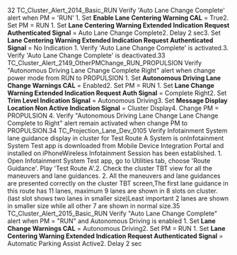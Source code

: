 32 TC_Cluster_Alert_2014_Basic_RUN Verify 'Auto Lane Change Complete' alert when PM = 'RUN' 1. Set **Enable Lane Centering Warning CAL** = True2. Set PM = RUN 1. Set **Lane Centering Warning Extended Indication Request Authenticated Signal** = Auto Lane Change Complete2. Delay 2 sec3. Set **Lane Centering Warning Extended Indication Request Authenticated Signal** = No Indication 1. Verify 'Auto Lane Change Complete' is activated.3. Verify 'Auto Lane Change Complete' is deactivated.33 TC_Cluster_Alert_2149_OtherPMChange_RUN_PROPULSION Verify "Autonomous Driving Lane Change Complete Right" alert when change power mode from RUN to PROPULSION 1. Set **Autonomous Driving Lane Change Warnings CAL** = Enabled2. Set PM = RUN 1. Set **Lane Change Warning Extended Indication Request Auth Signal** = Complete Right2. Set **Trim Level Indication Signal** = Autonomous Driving3. Set **Message Display Location Non Active Indication Signal** = Cluster Display4. Change PM = PROPULSION 4. Verify "Autonomous Driving Lane Change Lane Change Complete to Right" alert remain activated when change PM to PROPULSION.34 TC_Projection_Lane_Dev_0105 Verify Infotainment System lane guidance display in cluster for Test Route A System is onInfotainment System Test app is downloaded from Mobile Device Integration Portal and installed on iPhoneWireless Infotainment Session has been established. 1. Open Infotainment System Test app, go to Utilities tab, choose 'Route Guidance'. Play 'Test Route A'.2. Check the cluster TBT view for all the maneuvers and lane guidances. 2. All the maneuvers and lane guidances are presented correctly on the cluster TBT screen,The first lane guidance in this route has 11 lanes, maximum 9 lanes are shown in 8 slots on cluster. (last slot shows two lanes in smaller size)Least important 2 lanes are shown in smaller size while all other 7 are shown in normal size.35 TC_Cluster_Alert_2015_Basic_RUN Verify "Auto Lane Change Complete" alert when PM = "RUN" and Autonomous Driving is enabled 1. Set **Lane Change Warnings CAL** = Autonomous Driving2. Set PM = RUN 1. Set **Lane Centering Warning Extended Indication Request Authenticated Signal** = Automatic Parking Assist Active2. Delay 2 sec